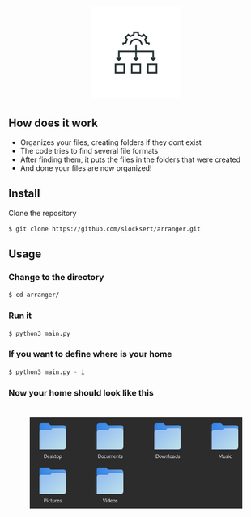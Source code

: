 <h1 align="center"> <img src="https://github.com/slocksert/arranger_imgs/blob/main/image_2022-07-07_182528763-removebg-preview.png?raw=true" height="180"> </h1>

## How does it work
- Organizes your files, creating folders if they dont exist
- The code tries to find several file formats 
- After finding them, it puts the files in the folders that were created
- And done your files are now organized!

## Install
Clone the repository

```bash
$ git clone https://github.com/slocksert/arranger.git
```

## Usage
### Change to the directory
```bash
$ cd arranger/ 
```
### Run it
```python
$ python3 main.py 
```
### If you want to define where is your home
```python
$ python3 main.py - i 
```

### Now your home should look like this
<h1 align="center"><img src="https://raw.githubusercontent.com/slocksert/arranger_imgs/main/image_2022-07-07_183408739.png" height="180"></h1>